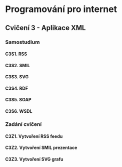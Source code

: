 # Programování pro internet

## Cvičení 3 - Aplikace XML

### Samostudium

#### C3S1. RSS

#### C3S2. SMIL

#### C3S3. SVG

#### C3S4. RDF

#### C3S5. SOAP

#### C3S6. WSDL

### Zadání cvičení

#### C3Z1. Vytvoření RSS feedu

#### C3Z2. Vytvoření SMIL prezentace

#### C3Z3. Vytvoření SVG grafu